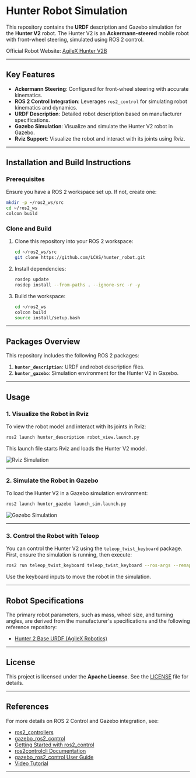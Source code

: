 # Hunter Robot Simulation

This repository contains the **URDF** description and Gazebo simulation for the **Hunter V2** robot. The Hunter V2 is an **Ackermann-steered** mobile robot with front-wheel steering, simulated using ROS 2 control.

Official Robot Website: [AgileX Hunter V2B](https://robosavvy.co.uk/agilex-hunter-2b.html)

---

## Key Features

- **Ackermann Steering**: Configured for front-wheel steering with accurate kinematics.
- **ROS 2 Control Integration**: Leverages `ros2_control` for simulating robot kinematics and dynamics.
- **URDF Description**: Detailed robot description based on manufacturer specifications.
- **Gazebo Simulation**: Visualize and simulate the Hunter V2 robot in Gazebo.
- **Rviz Support**: Visualize the robot and interact with its joints using Rviz.

---


## Installation and Build Instructions

### Prerequisites
Ensure you have a ROS 2 workspace set up. If not, create one:
```bash
mkdir -p ~/ros2_ws/src
cd ~/ros2_ws
colcon build
```

### Clone and Build
1. Clone this repository into your ROS 2 workspace:
    ```bash
    cd ~/ros2_ws/src
    git clone https://github.com/LCAS/hunter_robot.git
    ```
2. Install dependencies:
    ```bash
    rosdep update
    rosdep install --from-paths . --ignore-src -r -y
    ```
3. Build the workspace:
    ```bash
    cd ~/ros2_ws
    colcon build
    source install/setup.bash
    ```

---

## Packages Overview

This repository includes the following ROS 2 packages:

1. **`hunter_description`**: URDF and robot description files.
2. **`hunter_gazebo`**: Simulation environment for the Hunter V2 in Gazebo.

---

## Usage

### 1. Visualize the Robot in Rviz

To view the robot model and interact with its joints in Rviz:

```bash
ros2 launch hunter_description robot_view.launch.py
```

This launch file starts Rviz and loads the Hunter V2 model.

![Rviz Simulation](https://github.com/user-attachments/assets/1cc10c03-fad7-47b0-8816-74c49d79be31)

---

### 2. Simulate the Robot in Gazebo

To load the Hunter V2 in a Gazebo simulation environment:

```bash
ros2 launch hunter_gazebo launch_sim.launch.py
```

![Gazebo Simulation](https://github.com/user-attachments/assets/90757617-af3b-4bc8-bf1f-f08c5ecc1247)

---

### 3. Control the Robot with Teleop

You can control the Hunter V2 using the `teleop_twist_keyboard` package. First, ensure the simulation is running, then execute:

```bash
ros2 run teleop_twist_keyboard teleop_twist_keyboard --ros-args --remap cmd_vel:=/ackermann_like_controller/cmd_vel
```

Use the keyboard inputs to move the robot in the simulation.

---

## Robot Specifications

The primary robot parameters, such as mass, wheel size, and turning angles, are derived from the manufacturer's specifications and the following reference repository:

- [Hunter 2 Base URDF (AgileX Robotics)](https://github.com/agilexrobotics/ugv_gazebo_sim/blob/master/hunter/hunter2_base/urdf/hunter2_base_gazebo.xacro)

---

## License

This project is licensed under the **Apache License**. See the [LICENSE](LICENSE) file for details.

---

## References

For more details on ROS 2 Control and Gazebo integration, see:

- [ros2_controllers](https://github.com/ros-controls/ros2_controllers/tree/master)
- [gazebo_ros2_control](https://github.com/ros-controls/gazebo_ros2_control)
- [Getting Started with ros2_control](https://control.ros.org/humble/doc/getting_started/getting_started.html)
- [ros2controlcli Documentation](https://control.ros.org/master/doc/ros2_control/ros2controlcli/doc/userdoc.html)
- [gazebo_ros2_control User Guide](https://control.ros.org/rolling/doc/gazebo_ros2_control/doc/index.html)
- [Video Tutorial](https://youtu.be/BcjHyhV0kIs?si=dUpg7IF-kHSUgB-w)

---
